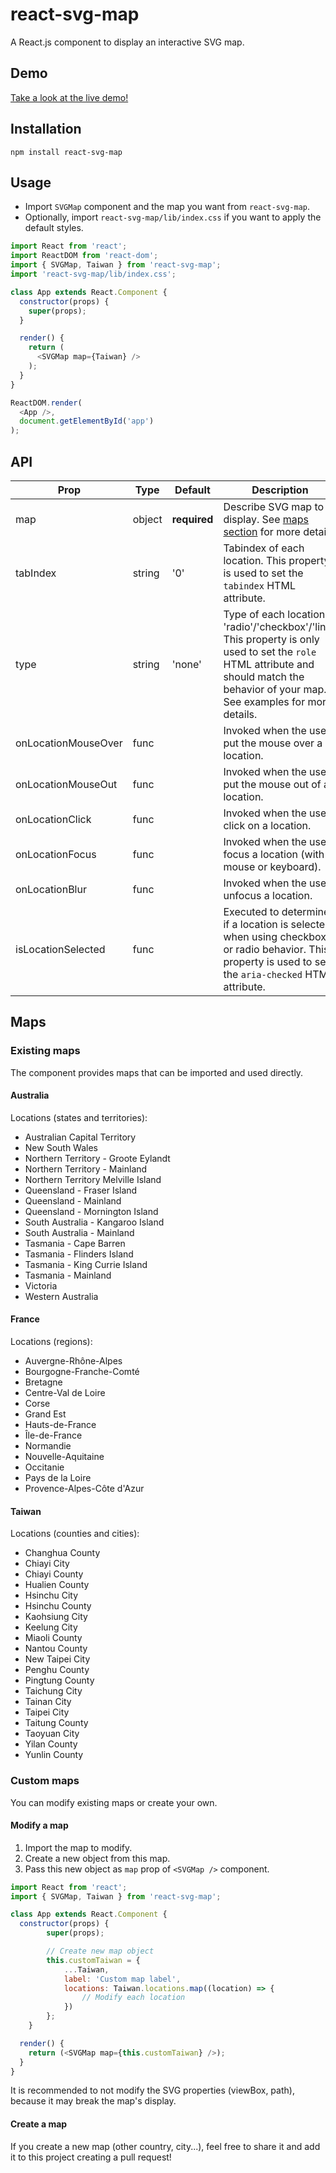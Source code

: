 # react-svg-map

A React.js component to display an interactive SVG map.

## Demo

[Take a look at the live demo!](https://victorcazanave.com/react-svg-map)

## Installation

`npm install react-svg-map`

## Usage

* Import `SVGMap` component and the map you want from `react-svg-map`.
* Optionally, import `react-svg-map/lib/index.css` if you want to apply the default styles.

```javascript
import React from 'react';
import ReactDOM from 'react-dom';
import { SVGMap, Taiwan } from 'react-svg-map';
import 'react-svg-map/lib/index.css';

class App extends React.Component {
  constructor(props) {
    super(props);
  }

  render() {
    return (
      <SVGMap map={Taiwan} />
    );
  }
}

ReactDOM.render(
  <App />,
  document.getElementById('app')
);
```

## API

| Prop | Type | Default | Description |
| ---- | ---- | ------- | ----------- |
| map | object | **required** | Describe SVG map to display. See [maps section](#maps) for more details. |
| tabIndex | string | '0' | Tabindex of each location. This property is used to set the `tabindex` HTML attribute. |
| type | string | 'none' | Type of each location: 'radio'/'checkbox'/'link'. This property is only used to set the `role` HTML attribute and should match the behavior of your map. See examples for more details. |
| onLocationMouseOver | func |  | Invoked when the user put the mouse over a location. |
| onLocationMouseOut | func |  | Invoked when the user put the mouse out of a location. |
| onLocationClick | func |  | Invoked when the user click on a location. |
| onLocationFocus | func |  | Invoked when the user focus a location (with mouse or keyboard). |
| onLocationBlur | func |  | Invoked when the user unfocus a location. |
| isLocationSelected | func |  | Executed to determine if a location is selected when using checkbox or radio behavior. This property is used to set the `aria-checked` HTML attribute. |

## Maps

### Existing maps

The component provides maps that can be imported and used directly.

#### Australia

Locations (states and territories):
* Australian Capital Territory
* New South Wales
* Northern Territory - Groote Eylandt
* Northern Territory - Mainland
* Northern Territory Melville Island
* Queensland - Fraser Island
* Queensland - Mainland
* Queensland - Mornington Island
* South Australia - Kangaroo Island
* South Australia - Mainland
* Tasmania - Cape Barren
* Tasmania - Flinders Island
* Tasmania - King Currie Island
* Tasmania - Mainland
* Victoria
* Western Australia

#### France

Locations (regions):
* Auvergne-Rhône-Alpes
* Bourgogne-Franche-Comté
* Bretagne
* Centre-Val de Loire
* Corse
* Grand Est
* Hauts-de-France
* Île-de-France
* Normandie
* Nouvelle-Aquitaine
* Occitanie
* Pays de la Loire
* Provence-Alpes-Côte d'Azur

#### Taiwan

Locations (counties and cities):
* Changhua County
* Chiayi City
* Chiayi County
* Hualien County
* Hsinchu City
* Hsinchu County
* Kaohsiung City
* Keelung City
* Miaoli County
* Nantou County
* New Taipei City
* Penghu County
* Pingtung County
* Taichung City
* Tainan City
* Taipei City
* Taitung County
* Taoyuan City
* Yilan County
* Yunlin County

### Custom maps

You can modify existing maps or create your own.

#### Modify a map

1. Import the map to modify.
1. Create a new object from this map.
1. Pass this new object as `map` prop of `<SVGMap />` component.

```javascript
import React from 'react';
import { SVGMap, Taiwan } from 'react-svg-map';

class App extends React.Component {
  constructor(props) {
		super(props);

		// Create new map object
		this.customTaiwan = {
			...Taiwan,
			label: 'Custom map label',
			locations: Taiwan.locations.map((location) => {
				// Modify each location
			})
		};
	}

  render() {
    return (<SVGMap map={this.customTaiwan} />);
  }
}
```

It is recommended to not modify the SVG properties (viewBox, path), because it may break the map's display.

#### Create a map

If you create a new map (other country, city...), feel free to share it and add it to this project creating a pull request!
